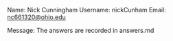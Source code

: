 Name: Nick Cunningham
Username: nickCunham
Email: nc661320@ohio.edu

Message: The answers are recorded in answers.md
